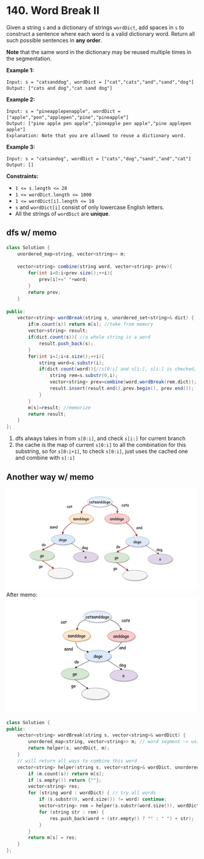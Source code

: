 # 140. Word Break II

Given a string `s` and a dictionary of strings `wordDict`, add spaces in `s` to construct a sentence where each word is a valid dictionary word. Return all such possible sentences in **any order**.

**Note** that the same word in the dictionary may be reused multiple times in the segmentation.

 

**Example 1:**

```
Input: s = "catsanddog", wordDict = ["cat","cats","and","sand","dog"]
Output: ["cats and dog","cat sand dog"]
```

**Example 2:**

```
Input: s = "pineapplepenapple", wordDict = ["apple","pen","applepen","pine","pineapple"]
Output: ["pine apple pen apple","pineapple pen apple","pine applepen apple"]
Explanation: Note that you are allowed to reuse a dictionary word.
```

**Example 3:**

```
Input: s = "catsandog", wordDict = ["cats","dog","sand","and","cat"]
Output: []
```

 

**Constraints:**

- `1 <= s.length <= 20`
- `1 <= wordDict.length <= 1000`
- `1 <= wordDict[i].length <= 10`
- `s` and `wordDict[i]` consist of only lowercase English letters.
- All the strings of `wordDict` are **unique**.

## dfs w/ memo

```java
class Solution {
    unordered_map<string, vector<string>> m;

    vector<string> combine(string word, vector<string> prev){
        for(int i=0;i<prev.size();++i){
            prev[i]+=" "+word;
        }
        return prev;
    }

public:
    vector<string> wordBreak(string s, unordered_set<string>& dict) {
        if(m.count(s)) return m[s]; //take from memory
        vector<string> result;
        if(dict.count(s)){ //a whole string is a word
            result.push_back(s);
        }
        for(int i=1;i<s.size();++i){
            string word=s.substr(i);
            if(dict.count(word)){//s[0:i] and s[i:], s[i:] is checked, now check s[0:i]
                string rem=s.substr(0,i);
                vector<string> prev=combine(word,wordBreak(rem,dict));
                result.insert(result.end(),prev.begin(), prev.end());
            }
        }
        m[s]=result; //memorize
        return result;
    }
};
```

1. dfs always takes in from `s[0:i]`, and check `s[i:]` for current branch
2. the cache is the map of current `s[0:i]` to all the combination for this substring, so for `s[0:i+1]`, to check `s[0:i]`, just uses the cached one and combine with `s[:i]`

## Another way w/ memo

![IMAGE](resources/A7A0D625067844E33F882924CF5DE648.jpg)
After memo:
![IMAGE](resources/52DABD0AB9F46F747AAF823A8EB8F99A.jpg)

```c++
class Solution {
public:
    vector<string> wordBreak(string s, vector<string>& wordDict) {
        unordered_map<string, vector<string>> m; // word segment -> using what words to form
        return helper(s, wordDict, m);
    }
    // will return all ways to combine this word
    vector<string> helper(string s, vector<string>& wordDict, unordered_map<string, vector<string>>& m) {
        if (m.count(s)) return m[s];
        if (s.empty()) return {""};
        vector<string> res;
        for (string word : wordDict) { // try all words
            if (s.substr(0, word.size()) != word) continue;
            vector<string> rem = helper(s.substr(word.size()), wordDict, m);
            for (string str : rem) {
                res.push_back(word + (str.empty() ? "" : " ") + str);
            }
        }
        return m[s] = res;
    }
};
```